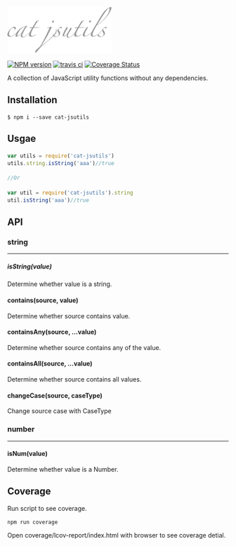 ![logo](https://raw.githubusercontent.com/CatchZeng/cat-jsutils/master/logo.png)

[![NPM version](https://img.shields.io/npm/v/cat-jsutils.svg)](https://www.npmjs.com/package/cat-jsutils)
[![travis ci](https://api.travis-ci.org/CatchZeng/cat-jsutils.svg?branch=master)](https://travis-ci.org/CatchZeng/cat-jsutils)
[![Coverage Status](https://coveralls.io/repos/github/CatchZeng/cat-jsutils/badge.svg?branch=master)](https://coveralls.io/github/CatchZeng/cat-jsutils?branch=master)

A collection of JavaScript utility functions without any dependencies.

## Installation

```shell
$ npm i --save cat-jsutils
```

## Usgae

```javascript
var utils = require('cat-jsutils')
utils.string.isString('aaa')//true

//Or

var util = require('cat-jsutils').string
util.isString('aaa')//true

```

## API

### string

---

##### isString(value)
Determine whether value is a string.

#### contains(source, value)
Determine whether source contains value.


#### containsAny(source, ...value)
Determine whether source contains any of the value.

#### containsAll(source, ...value)
Determine whether source contains all values.

#### changeCase(source, caseType)
Change source case with CaseType

### number

---

#### isNum(value)
Determine whether value is a Number.


## Coverage

Run script to see coverage.

```
npm run coverage
```

Open coverage/lcov-report/index.html with browser to see coverage detial.